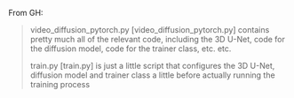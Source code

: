 From GH:

> video_diffusion_pytorch.py [video_diffusion_pytorch.py] contains pretty much all of the relevant code, including the 3D U-Net, code for the diffusion model, code for the trainer class, etc. etc.
>
> train.py [train.py] is just a little script that configures the 3D U-Net, diffusion model and trainer class a little before actually running the training process

